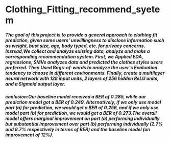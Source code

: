 # Clothing_Fitting_recommend_syetem
##### The goal of this project is to provide a general approach to clothing fit prediction, given some users’ unwillingness to disclose information such as weight, bust size, age, body typed, etc. for privacy concerns. Instead,We collect and analyze existing data, analyze and make a corresponding recommendation system. First, we Applied EDA, regressions, SMVs analyzes data and predicted the clothes styles users preferred. Then Used Bags-of-words to analyze the user's Evaluation tendency to choose in different environments. Finally, create a multilayer neural network with 128 input units, 2 layers of 256 hidden ReLU units, and a Sigmoid output layer.

##### conlusion:Our baseline model received a BER of 0.285, while our prediction model got a BER of 0.249. Alternatively, if we only use model part (a) for prediction, we would get a BER of 0.256, and if we only use model part (b) for prediction, we would get a BER of 0.273.The overall model offers marginal improvement on part (a) performing individually but substantial improvement over part (b) performing individually (2.7% and 8.7% respectively in terms of BER) and the baseline model (an improvement of 12%).

